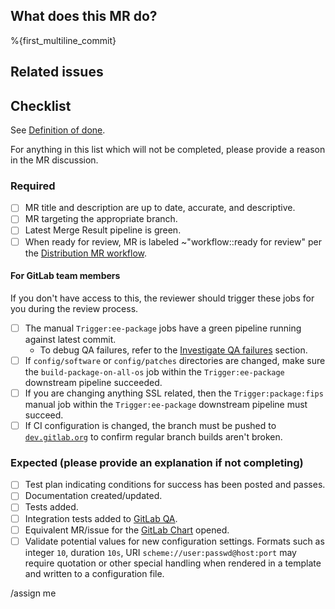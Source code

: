 <!-- After merging changes to this template, update the `Default description template for merge requests` -->
<!-- found under Settings - General Merge Requests -->

## What does this MR do?

<!-- Briefly describe what this MR is about. -->

%{first_multiline_commit}

## Related issues

<!-- Link related issues below. Insert the issue link or reference after the word "Closes" if merging this should automatically close it. -->

## Checklist

See [Definition of done](https://gitlab.com/gitlab-org/omnibus-gitlab/blob/master/CONTRIBUTING.md#definition-of-done).

For anything in this list which will not be completed, please provide a reason in the MR discussion.

### Required

- [ ] MR title and description are up to date, accurate, and descriptive.
- [ ] MR targeting the appropriate branch.
- [ ] Latest Merge Result pipeline is green.
- [ ] When ready for review, MR is labeled ~"workflow::ready for review" per the [Distribution MR workflow](https://handbook.gitlab.com/handbook/engineering/infrastructure/core-platform/systems/distribution/merge_requests/).

#### For GitLab team members

If you don't have access to this, the reviewer should trigger these jobs for you during the review process.

- [ ] The manual `Trigger:ee-package` jobs have a green pipeline running against latest commit.
  - To debug QA failures, refer to the [Investigate QA failures](https://about.gitlab.com/handbook/engineering/quality/quality-engineering/enablement-saas-platforms-qe-team/distribution/#investigate-qa-failures) section.
- [ ] If `config/software` or `config/patches` directories are changed, make sure the `build-package-on-all-os` job within the `Trigger:ee-package` downstream pipeline succeeded.
- [ ] If you are changing anything SSL related, then the `Trigger:package:fips` manual job within the `Trigger:ee-package` downstream pipeline must succeed.
- [ ] If CI configuration is changed, the branch must be pushed to [`dev.gitlab.org`](https://dev.gitlab.org/gitlab/omnibus-gitlab) to confirm regular branch builds aren't broken.

### Expected (please provide an explanation if not completing)

- [ ] Test plan indicating conditions for success has been posted and passes.
- [ ] Documentation created/updated.
- [ ] Tests added.
- [ ] Integration tests added to [GitLab QA](https://gitlab.com/gitlab-org/gitlab-qa).
- [ ] Equivalent MR/issue for the [GitLab Chart](https://gitlab.com/gitlab-org/charts/gitlab) opened.
- [ ] Validate potential values for new configuration settings. Formats such as integer `10`, duration `10s`, URI `scheme://user:passwd@host:port` may require quotation or other special handling when rendered in a template and written to a configuration file.

/assign me
